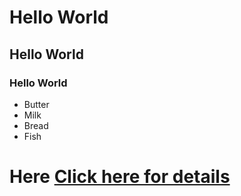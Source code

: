 

# Hello World

## Hello World

### Hello World

* Butter
* Milk
* Bread
* Fish

# Here [Click here for details](details.md)
